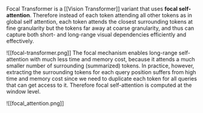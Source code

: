 
Focal Transformer is a [[Vision Transformer]] variant that uses **focal self-attention**. Therefore instead of each token attending all other tokens as in global self attention, each token attends the closest surrounding tokens at fine granularity but the tokens far away at coarse granularity, and thus can capture both short- and long-range visual dependencies efficiently and effectively.

![[focal-transformer.png]]
The focal mechanism enables long-range self-attention with much less time and memory cost, because it attends a much smaller number of surrounding (summarized) tokens. In practice, however, extracting the surrounding tokens for each query position suffers from high time and memory cost since we need to duplicate each token for all queries that can get access to it. Therefore focal self-attention is computed at the window level. 

![[focal_attention.png]]